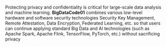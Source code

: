 Protecting privacy and confidentiality is critical for large-scale data analysis and machine learning. **BigDataCode01** combines various low-level hardware and software security technologies Security Key Management, Remote Attestation, Data Encryption, Federated Learning, etc. so that users can continue applying standard Big Data and AI technologies (such as Apache Spark, Apache Flink, TensorFlow, PyTorch, etc.) without sacrificing privacy
